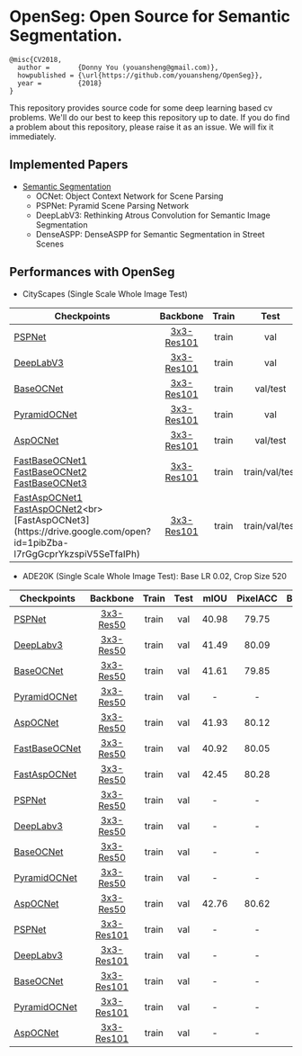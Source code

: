 # OpenSeg: Open Source for Semantic Segmentation.
```
@misc{CV2018,
  author =       {Donny You (youansheng@gmail.com)},
  howpublished = {\url{https://github.com/youansheng/OpenSeg}},
  year =         {2018}
}
```

This repository provides source code for some deep learning based cv problems. We'll do our best to keep this repository up to date.  If you do find a problem about this repository, please raise it as an issue. We will fix it immediately.


## Implemented Papers

- [Semantic Segmentation](https://github.com/youansheng/OpenSeg/tree/master/methods)
    - OCNet: Object Context Network for Scene Parsing
    - PSPNet: Pyramid Scene Parsing Network
    - DeepLabV3: Rethinking Atrous Convolution for Semantic Image Segmentation
    - DenseASPP: DenseASPP for Semantic Segmentation in Street Scenes
    


## Performances with OpenSeg

- CityScapes (Single Scale Whole Image Test)

| Checkpoints | Backbone | Train | Test | mIOU | BS | Iters | Scripts |
|--------|:---------:|:------:|:------:|:------:|:------:|:------:|:------|
| [PSPNet](https://drive.google.com/open?id=1bjQ8c-h1IBQPgp7DDwXl-U3tBo1lW6wB) | [3x3-Res101](https://drive.google.com/open?id=1bUzCKazlh8ElGVYWlABBAb0b0uIqFgtR) | train | val | 78.13 | 8 | 4W | [PSPNet](https://github.com/youansheng/OpenSeg/blob/master/scripts/cityscape/run_fs_pspnet_cityscape_seg.sh) |
| [DeepLabV3](https://drive.google.com/open?id=15f--MUIMtiPHL8HyH_2A7EofJIPmA-oa) | [3x3-Res101](https://drive.google.com/open?id=1bUzCKazlh8ElGVYWlABBAb0b0uIqFgtR) | train | val | 79.15 | 8 | 4W | [DeepLabV3](https://github.com/youansheng/OpenSeg/blob/master/scripts/cityscape/run_fs_deeplabv3_cityscape_seg.sh) |
| [BaseOCNet](https://drive.google.com/open?id=13-z3PTLMxt2XdcQgP80nddkDS9Jz5SXI) | [3x3-Res101](https://drive.google.com/open?id=1bUzCKazlh8ElGVYWlABBAb0b0uIqFgtR) | train | val/test | 79.72/77.83 | 8 | 4W| [BaseOCNet](https://github.com/youansheng/OpenSeg/blob/master/scripts/cityscape/run_fs_baseocnet_cityscape_seg.sh) |
| [PyramidOCNet](https://drive.google.com/open?id=1oXiMpIxbcfoFC4xMZmhJ-c3yxpzRFcAS) | [3x3-Res101](https://drive.google.com/open?id=1bUzCKazlh8ElGVYWlABBAb0b0uIqFgtR) | train | val | 78.87 | 8 | 4W| [PyramidOCNet](https://github.com/youansheng/OpenSeg/blob/master/scripts/cityscape/run_fs_pyramidocnet_cityscape_seg.sh) |
| [AspOCNet](https://drive.google.com/open?id=1TyaDXOeGwP1yy55kYQJd2rQch3QxXzCr) | [3x3-Res101](https://drive.google.com/open?id=1bUzCKazlh8ElGVYWlABBAb0b0uIqFgtR) | train | val/test | 79.52/78.95 | 8 | 4W | [AspOCNet](https://github.com/youansheng/OpenSeg/blob/master/scripts/cityscape/run_fs_aspocnet_cityscape_seg.sh) |
| [FastBaseOCNet1](https://drive.google.com/open?id=1e_xe2rcPZ1YmeWCK-x6wbxNv1xU0zhb4)<br>[FastBaseOCNet2](https://drive.google.com/open?id=1d7nDj5cdxeMCiUdC4wd6E8-8mW2TvnGI)<br>[FastBaseOCNet3](https://drive.google.com/open?id=1nBmP7ZzoN8MgbHuPJonh0w23FOCcF9qk) | [3x3-Res101](https://drive.google.com/open?id=1bUzCKazlh8ElGVYWlABBAb0b0uIqFgtR) | train | train/val/test | 85.57/78.70/78.22<br>85.47/79.72/77.15<br>85.50/77.01/77.67 | 8 | 4W| [FastBaseOCNet](https://github.com/youansheng/OpenSeg/blob/master/scripts/cityscape/run_fs_fastbaseocnet_cityscape_seg.sh) |
| [FastAspOCNet1](https://drive.google.com/open?id=1vGNC0pUMhJaS_b0Xn2-p968iityGY2lu)<br>[FastAspOCNet2](https://drive.google.com/open?id=15ojuzRS9_xFzSsT5GOlJkn2YbibCA3J_)<br>[FastAspOCNet3](https://drive.google.com/open?id=1pibZba-l7rGgGcprYkzspiV5SeTfaIPh) | [3x3-Res101](https://drive.google.com/open?id=1bUzCKazlh8ElGVYWlABBAb0b0uIqFgtR) | train | train/val/test | 86.32/80.13/78.50<br>86.32/79.28/79.21<br>86.38/79.96/78.60 | 8 | 4W | [FastAspOCNet](https://github.com/youansheng/OpenSeg/blob/master/scripts/cityscape/run_fs_fastaspocnet_cityscape_seg.sh) |


- ADE20K (Single Scale Whole Image Test): Base LR 0.02, Crop Size 520

| Checkpoints | Backbone | Train | Test | mIOU | PixelACC | BatchSize | Iters | Scripts |
|--------|:---------:|:------:|:------:|:------:|:------:|:------:|:------:|:------|
| [PSPNet](https://drive.google.com/open?id=1Q6oYBpq9Y53z_CJz7Km9BaiSVJjcHP4h) | [3x3-Res50](https://drive.google.com/open?id=1zPQLFd9c1yHfkQn5CWBCcEKmjEEqxsWx) | train | val | 40.98 | 79.75 | 16 | 7.5W | [PSPNet](https://github.com/youansheng/OpenSeg/blob/master/scripts/ade20k/run_fs_res50_pspnet_ade20k_seg.sh) |
| [DeepLabv3](https://drive.google.com/open?id=1Q6oYBpq9Y53z_CJz7Km9BaiSVJjcHP4h) | [3x3-Res50](https://drive.google.com/open?id=1zPQLFd9c1yHfkQn5CWBCcEKmjEEqxsWx) | train | val | 41.49 | 80.09 | 16 | 7.5W | [DeepLabV3](https://github.com/youansheng/OpenSeg/blob/master/scripts/ade20k/run_fs_res50_deeplabv3_ade20k_seg.sh) |
| [BaseOCNet](https://drive.google.com/open?id=1Q6oYBpq9Y53z_CJz7Km9BaiSVJjcHP4h) | [3x3-Res50](https://drive.google.com/open?id=1zPQLFd9c1yHfkQn5CWBCcEKmjEEqxsWx) | train | val | 41.61 | 79.85 | 16 | 7.5W | [BaseOCNet](https://github.com/youansheng/OpenSeg/blob/master/scripts/ade20k/run_fs_res50_baseocnet_ade20k_seg.sh) |
| [PyramidOCNet](https://drive.google.com/open?id=1Q6oYBpq9Y53z_CJz7Km9BaiSVJjcHP4h) | [3x3-Res50](https://drive.google.com/open?id=1zPQLFd9c1yHfkQn5CWBCcEKmjEEqxsWx) | train | val | - | - | 16 | 7.5W | [PyramidOCNet](https://github.com/youansheng/OpenSeg/blob/master/scripts/ade20k/run_fs_res50_pyramidocnet_ade20k_seg.sh) |
| [AspOCNet](https://drive.google.com/open?id=1Q6oYBpq9Y53z_CJz7Km9BaiSVJjcHP4h) | [3x3-Res50](https://drive.google.com/open?id=1zPQLFd9c1yHfkQn5CWBCcEKmjEEqxsWx) | train | val | 41.93 | 80.12 | 16 | 7.5W | [AspOCNet](https://github.com/youansheng/OpenSeg/blob/master/scripts/ade20k/run_fs_res50_aspocnet_ade20k_seg.sh) |
| [FastBaseOCNet](https://drive.google.com/open?id=1Q6oYBpq9Y53z_CJz7Km9BaiSVJjcHP4h) | [3x3-Res50](https://drive.google.com/open?id=1zPQLFd9c1yHfkQn5CWBCcEKmjEEqxsWx) | train | val | 40.92 | 80.05 | 16 | 7.5W | [FastBaseOCNet](https://github.com/youansheng/OpenSeg/blob/master/scripts/ade20k/run_fs_res50_baseocnet_ade20k_seg.sh) |
| [FastAspOCNet](https://drive.google.com/open?id=1Q6oYBpq9Y53z_CJz7Km9BaiSVJjcHP4h) | [3x3-Res50](https://drive.google.com/open?id=1zPQLFd9c1yHfkQn5CWBCcEKmjEEqxsWx) | train | val | 42.45 | 80.28 | 16 | 7.5W | [FastAspOCNet](https://github.com/youansheng/OpenSeg/blob/master/scripts/ade20k/run_fs_res50_aspocnet_ade20k_seg.sh) |
| [PSPNet](https://drive.google.com/open?id=1Q6oYBpq9Y53z_CJz7Km9BaiSVJjcHP4h) | [3x3-Res50](https://drive.google.com/open?id=1zPQLFd9c1yHfkQn5CWBCcEKmjEEqxsWx) | train | val | - | - | 16 | 15W | [PSPNet](https://github.com/youansheng/OpenSeg/blob/master/scripts/ade20k/run_fs_res50_pspnet_ade20k_seg.sh) |
| [DeepLabv3](https://drive.google.com/open?id=1Q6oYBpq9Y53z_CJz7Km9BaiSVJjcHP4h) | [3x3-Res50](https://drive.google.com/open?id=1zPQLFd9c1yHfkQn5CWBCcEKmjEEqxsWx) | train | val | - | - | 16 | 15W | [DeepLabV3](https://github.com/youansheng/OpenSeg/blob/master/scripts/ade20k/run_fs_res50_deeplabv3_ade20k_seg.sh) |
| [BaseOCNet](https://drive.google.com/open?id=1Q6oYBpq9Y53z_CJz7Km9BaiSVJjcHP4h) | [3x3-Res50](https://drive.google.com/open?id=1zPQLFd9c1yHfkQn5CWBCcEKmjEEqxsWx) | train | val | - | - | 16 | 15W | [BaseOCNet](https://github.com/youansheng/OpenSeg/blob/master/scripts/ade20k/run_fs_res50_baseocnet_ade20k_seg.sh) |
| [PyramidOCNet](https://drive.google.com/open?id=1Q6oYBpq9Y53z_CJz7Km9BaiSVJjcHP4h) | [3x3-Res50](https://drive.google.com/open?id=1zPQLFd9c1yHfkQn5CWBCcEKmjEEqxsWx) | train | val | - | - | 16 | 15W | [PyramidOCNet](https://github.com/youansheng/OpenSeg/blob/master/scripts/ade20k/run_fs_res50_pyramidocnet_ade20k_seg.sh) |
| [AspOCNet](https://drive.google.com/open?id=1Q6oYBpq9Y53z_CJz7Km9BaiSVJjcHP4h) | [3x3-Res50](https://drive.google.com/open?id=1zPQLFd9c1yHfkQn5CWBCcEKmjEEqxsWx) | train | val | 42.76 | 80.62 | 16 | 15W | [AspOCNet](https://github.com/youansheng/OpenSeg/blob/master/scripts/ade20k/run_fs_res50_aspocnet_ade20k_seg.sh) |
| [PSPNet](https://drive.google.com/open?id=15C7hcNxzOB6hjRrWVfM-AYBPI4-u_w3m) | [3x3-Res101](https://drive.google.com/open?id=1bUzCKazlh8ElGVYWlABBAb0b0uIqFgtR) | train | val | - | - | 16 | 15W | [PSPNet](https://github.com/youansheng/OpenSeg/blob/master/scripts/ade20k/run_fs_res101_pspnet_ade20k_seg.sh) |
| [DeepLabv3](https://drive.google.com/open?id=1Q6oYBpq9Y53z_CJz7Km9BaiSVJjcHP4h) | [3x3-Res101](https://drive.google.com/open?id=1bUzCKazlh8ElGVYWlABBAb0b0uIqFgtR) | train | val | - | - | 16 | 15W | [DeepLabV3](https://github.com/youansheng/OpenSeg/blob/master/scripts/ade20k/run_fs_res101_deeplabv3_ade20k_seg.sh) |
| [BaseOCNet](https://drive.google.com/open?id=1s-5caZSXy-fL2RYH4-JY2WYBZbd5PTFp) | [3x3-Res101](https://drive.google.com/open?id=1bUzCKazlh8ElGVYWlABBAb0b0uIqFgtR) | train | val | - | - | 16 | 15W | [BaseOCNet](https://github.com/youansheng/OpenSeg/blob/master/scripts/ade20k/run_fs_res101_baseocnet_ade20k_seg.sh) |
| [PyramidOCNet](https://drive.google.com/open?id=1Q6oYBpq9Y53z_CJz7Km9BaiSVJjcHP4h) | [3x3-Res101](https://drive.google.com/open?id=1bUzCKazlh8ElGVYWlABBAb0b0uIqFgtR) | train | val | - | - | 16 | 15W | [PyramidOCNet](https://github.com/youansheng/OpenSeg/blob/master/scripts/ade20k/run_fs_res101_pyramidocnet_ade20k_seg.sh) |
| [AspOCNet](https://drive.google.com/open?id=1Q6oYBpq9Y53z_CJz7Km9BaiSVJjcHP4h) | [3x3-Res101](https://drive.google.com/open?id=1bUzCKazlh8ElGVYWlABBAb0b0uIqFgtR) | train | val | - | - | 16 | 15W | [AspOCNet](https://github.com/youansheng/OpenSeg/blob/master/scripts/ade20k/run_fs_res101_aspocnet_ade20k_seg.sh) |
